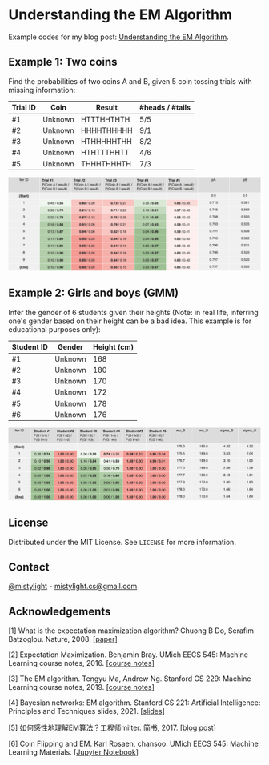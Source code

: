 # Understanding the EM Algorithm

Example codes for my blog post: [Understanding the EM Algorithm](https://mistylight.github.io/posts/20115/).

## Example 1: Two coins
Find the probabilities of two coins A and B, given 5 coin tossing trials with missing information:

| Trial ID | Coin    | Result     | \#heads / \#tails |
| -------- | ------- | ---------- | ----------------- |
| #1       | Unknown | HTTTHHTHTH | 5/5               |
| #2       | Unknown | HHHHTHHHHH | 9/1               |
| #3       | Unknown | HTHHHHHTHH | 8/2               |
| #4       | Unknown | HTHTTTHHTT | 4/6               |
| #5       | Unknown | THHHTHHHTH | 7/3               |

![Screen Shot 2021-08-23 at 12.16.15 AM](https://raw.githubusercontent.com/mistylight/picbed/main/Hexo/2021_08_23_ANpC4XhsQGvDRdL.png)

## Example 2: Girls and boys (GMM)
Infer the gender of 6 students given their heights (Note: in real life, inferring one's gender based on their height can be a bad idea. This example is for educational purposes only):

| Student ID | Gender  | Height (cm) |
| ---------- | ------- | ----------- |
| #1         | Unknown | 168         |
| #2         | Unknown | 180         |
| #3         | Unknown | 170         |
| #4         | Unknown | 172         |
| #5         | Unknown | 178         |
| #6         | Unknown | 176         |

![Screen Shot 2021-08-23 at 9.13.02 PM](https://raw.githubusercontent.com/mistylight/picbed/main/Hexo/2021_08_24_jspXEMbLyJvAogY.png)

## License

Distributed under the MIT License. See `LICENSE` for more information.

## Contact

[@mistylight](https://github.com/mistylight) - mistylight.cs@gmail.com

## Acknowledgements

[1] What is the expectation maximization algorithm? Chuong B Do, Serafim Batzoglou. Nature, 2008. [[paper](https://www.nature.com/articles/nbt1406.pdf)] 

[2] Expectation Maximization. Benjamin Bray. UMich EECS 545: Machine Learning course notes, 2016. [[course notes](https://github.com/thejakeyboy/umich-eecs545-lectures/blob/master/lecture16_clustering-mixtures-em/eecs545_expectation-maximization-notes.pdf)]

[3] The EM algorithm. Tengyu Ma, Andrew Ng. Stanford CS 229: Machine Learning course notes, 2019. [[course notes](http://cs229.stanford.edu/notes2020spring/cs229-notes8.pdf)]

[4] Bayesian networks: EM algorithm. Stanford CS 221: Artificial Intelligence: Principles and Techniques slides, 2021. [[slides](https://stanford-cs221.github.io/spring2021-extra/modules/bayesian-networks/em-algorithm.pdf)] 

[5] 如何感性地理解EM算法？工程师milter. 简书, 2017. [[blog post](https://www.jianshu.com/p/1121509ac1dc)]

[6] Coin Flipping and EM. Karl Rosaen, chansoo. UMich EECS 545: Machine Learning Materials. [[Jupyter Notebook](https://nbviewer.jupyter.org/github/eecs445-f16/umich-eecs445-f16/blob/master/handsOn_lecture17_clustering-mixtures-em/handsOn_lecture17_clustering-mixtures-em.ipynb#Problem:-implement-EM-for-Coin-Flips)]